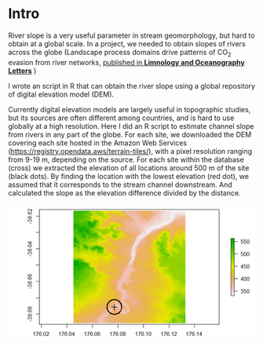 # Intro
River slope is a very useful parameter in stream geomorphology, but hard to obtain at a global scale. In a project, we needed to obtain slopes of rivers across the globe (Landscape process domains drive patterns of CO<sub>2</sub> evasion from river networks, [published in **Limnology and Oceanography Letters**](https://aslopubs.onlinelibrary.wiley.com/doi/full/10.1002/lol2.10108) )

I wrote an script in R that can obtain the river slope using a global repository of digital elevation model (DEM).

Currently digital elevation models are largely useful in topographic studies, but its sources are often different among countries, and is hard to use globally at a high resolution. Here I did an R script to estimate channel slope from rivers in any part of the globe.
For each site, we downloaded the DEM covering each site hosted in the Amazon Web Services (https://registry.opendata.aws/terrain-tiles/), with a pixel resolution ranging from 9-19 m, depending on the source. For each site within the database (cross) we extracted the elevation of all locations around 500 m of the site (black dots). By finding the location with the lowest elevation (red dot), we assumed that it corresponds to the stream channel downstream. And calculated the slope as the elevation difference divided by the distance. 

![An example of the algorithm working](https://github.com/rocher-ros/global_slope/blob/master/slope.png)
